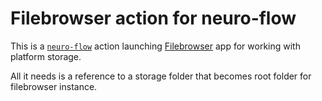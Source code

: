 # Filebrowser action for neuro-flow

This is a [`neuro-flow`](https://github.com/neuro-inc/neuro-flow) action launching [Filebrowser](https://hub.docker.com/r/filebrowser/filebrowser) app for working with platform storage.

All it needs is a reference to a storage folder that becomes root folder for filebrowser instance.